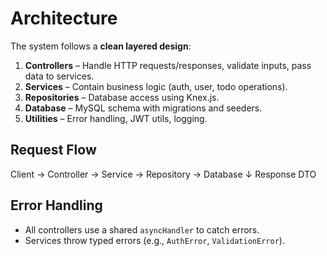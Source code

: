# Architecture

The system follows a **clean layered design**:

1. **Controllers** – Handle HTTP requests/responses, validate inputs, pass data to services.
2. **Services** – Contain business logic (auth, user, todo operations).
3. **Repositories** – Database access using Knex.js.
4. **Database** – MySQL schema with migrations and seeders.
5. **Utilities** – Error handling, JWT utils, logging.

## Request Flow
Client → Controller → Service → Repository → Database
                       ↓
                  Response DTO

## Error Handling
- All controllers use a shared `asyncHandler` to catch errors.
- Services throw typed errors (e.g., `AuthError`, `ValidationError`).
